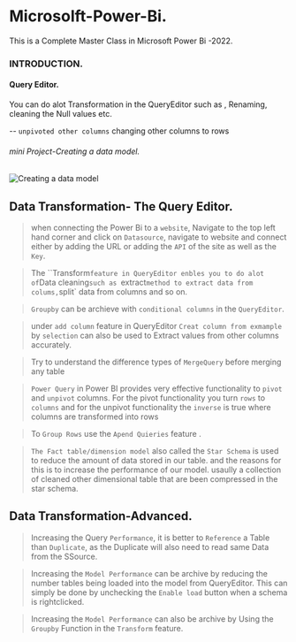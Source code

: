 # Microsolft-Power-Bi.
This is a Complete Master Class in Microsoft Power Bi -2022.

### INTRODUCTION.
#### Query Editor.

You can do alot Transformation in the QueryEditor such as , Renaming, cleaning the Null values etc.

-- `unpivoted other columns` changing other columns to  rows


###### mini Project-Creating a data model.
![Creating a data model](https://user-images.githubusercontent.com/42388234/162642154-6929d68e-c381-4911-bd08-40831af6b9ea.png)


## Data Transformation- The Query Editor.

> when connecting the Power Bi to a `website`, Navigate to the top left hand corner and click on `Datasource`,  navigate to website and connect either by adding the URL or adding the `API` of the site as well as the `Key`. 

> The ``Transform` feature in QueryEditor enbles you to do alot of `Data cleaning` such as  `extract` method to extract data from colums, `split` data from columns and so on. 

> `Groupby` can be archieve with `conditional columns` in the `QueryEditor`.

> under `add column` feature in QueryEditor `Creat column from exmample` by `selection` can also be used to Extract values from other columns accurately. 

> Try to understand the difference types of `MergeQuery` before merging any table 


> `Power Query` in Power BI provides very effective functionality to `pivot` and `unpivot` columns. For the pivot functionality you turn `rows` to `columns` and for the unpivot functionality the `inverse` is true where columns are transformed into rows

> To `Group Rows` use the `Apend Quieries` feature .

>  `The Fact table/dimension model` also called the `Star Schema` is used to reduce the amount of data stored in our table. and the reasons for this is to increase the performance of our model. usaully a collection of cleaned other dimensional table that are been compressed in the star schema.
 ## Data Transformation-Advanced.

> Increasing the Query `Performance`, it is better to `Reference`  a Table than `Duplicate`, as the Duplicate will also need to read same Data from the SSource.

> Increasing the `Model Performance` can be archive by reducing the number tables being loaded into the model from QueryEditor. This can simply be done by unchecking the `Enable load` button when a schema is rightclicked.
 
> Increasing the `Model Performance` can also be archive by Using the `Groupby` Function in the `Transform` feature. 